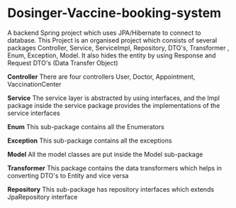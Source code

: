 # Dosinger-Vaccine-booking-system
A backend Spring project which uses JPA/Hibernate to connect to database.
This Project is an organised project which consists of several packages Controller, Service, ServiceImpl, Repository, DTO's, Transformer
, Enum, Exception, Model.
It also hides the entity by using Response and Request DTO's (Data Transfer Object)

**Controller**
There are four controllers User, Doctor, Appointment, VaccinationCenter

**Service**
The service layer is abstracted by using interfaces, and the Impl package inside the service package provides the implementations of the service interfaces

**Enum**
This sub-package contains all the Enumerators 

**Exception**
This sub-package contains all the exceptions

**Model**
All the model classes are put inside the Model sub-package

**Transformer**
This package contains the data transformers which helps in converting DTO's to Entity and vice versa

**Repository**
This sub-package has repository interfaces which extends JpaRepository interface
